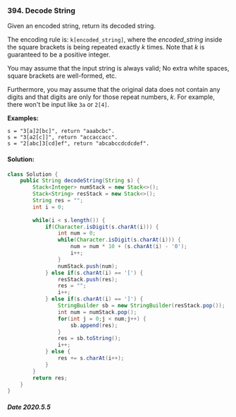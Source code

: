 ### 394. Decode String

Given an encoded string, return its decoded string.

The encoding rule is: `k[encoded_string]`, where the *encoded_string* inside the square brackets is being repeated exactly *k* times. Note that *k* is guaranteed to be a positive integer.

You may assume that the input string is always valid; No extra white spaces, square brackets are well-formed, etc.

Furthermore, you may assume that the original data does not contain any digits and that digits are only for those repeat numbers, *k*. For example, there won't be input like `3a` or `2[4]`.

**Examples:**

```
s = "3[a]2[bc]", return "aaabcbc".
s = "3[a2[c]]", return "accaccacc".
s = "2[abc]3[cd]ef", return "abcabccdcdcdef".
```

####  Solution:

```java
class Solution {
    public String decodeString(String s) {
        Stack<Integer> numStack = new Stack<>();
        Stack<String> resStack = new Stack<>();
        String res = "";
        int i = 0;
        
        while(i < s.length()) {
            if(Character.isDigit(s.charAt(i))) {
                int num = 0;
                while(Character.isDigit(s.charAt(i))) {
                    num = num * 10 + (s.charAt(i) - '0');
                    i++;
                }
                numStack.push(num);
            } else if(s.charAt(i) == '[') {
                resStack.push(res);
                res = "";
                i++;
            } else if(s.charAt(i) == ']') {
                StringBuilder sb = new StringBuilder(resStack.pop());
                int num = numStack.pop();
                for(int j = 0;j < num;j++) {
                    sb.append(res);
                }
                res = sb.toString();
                i++;
            } else {
                res += s.charAt(i++);
            }
        }
        return res;
    }
}
```

##### Date 2020.5.5